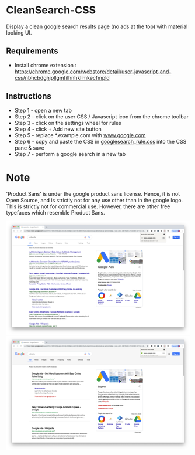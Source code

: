 # CleanSearch-CSS
Display a clean google search results page (no ads at the top) with material looking UI.

## Requirements
* Install chrome extension : 
https://chrome.google.com/webstore/detail/user-javascript-and-css/nbhcbdghjpllgmfilhnhkllmkecfmpld 

## Instructions
* Step 1 - open a new tab 
* Step 2 - click on the user CSS / Javascript icon from the chrome toolbar 
* Step 3 - click on the settings wheel for rules 
* Step 4 - click + Add new site button 
* Step 5 - replace *.example.com with www.google.com 
* Step 6 - copy and paste the CSS in <a href="https://github.com/maximilianotaverna/clean-search-CSS/blob/master/googlesearch_rule.css">googlesearch_rule.css</a> into the CSS pane & save
* Step 7 - perform a google search in a new tab <br>

# Note
'Product Sans' is under the google product sans license. Hence, it is not Open Source, and is strictly not for any use other than in the google logo. This is strictly not for commercial use. However, there are other free typefaces which resemble Product Sans. 


![](images/before.png)
![](images/after.png)
